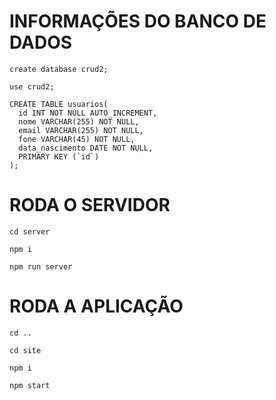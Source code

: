 # INFORMAÇÕES DO BANCO DE DADOS

```
create database crud2;
```

```
use crud2;
```
```
CREATE TABLE usuarios(
  id INT NOT NULL AUTO_INCREMENT,
  nome VARCHAR(255) NOT NULL,
  email VARCHAR(255) NOT NULL,
  fone VARCHAR(45) NOT NULL,
  data_nascimento DATE NOT NULL,
  PRIMARY KEY (`id`)
);
```
# RODA O SERVIDOR
```
cd server
```
```
npm i
```
```
npm run server
```
# RODA A APLICAÇÃO
```
cd ..
```
```
cd site
```
```
npm i
```
```
npm start
```
